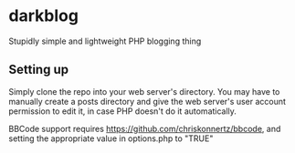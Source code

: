 # darkblog
Stupidly simple and lightweight PHP blogging thing

## Setting up
Simply clone the repo into your web server's directory. You may have to manually create a posts directory and give the web server's
user account permission to edit it, in case PHP doesn't do it automatically.

BBCode support requires https://github.com/chriskonnertz/bbcode, and setting the appropriate value in options.php to "TRUE"
